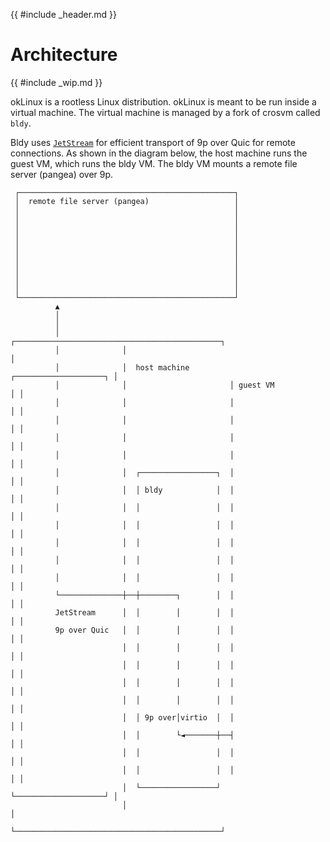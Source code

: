{{ #include _header.md }}

# Architecture

{{ #include _wip.md }}

okLinux is a rootless Linux distribution. okLinux is meant to be run
inside a virtual machine. The virtual machine is managed by a fork of
crosvm called `bldy`. 

Bldy uses [`JetStream`](https://github.com/sevki/jetstream) for efficient transport of 9p over Quic for remote connections. As shown in the diagram below, the host machine runs the guest VM, which runs the bldy VM. The bldy VM mounts a remote file server (pangea) over 9p.

     ┌────────────────────────────────────────────────┐                      
     │  remote file server (pangea)                   │                      
     │                                                │                      
     │                                                │                      
     │                                                │                      
     │                                                │                      
     │                                                │                      
     │                                                │                      
     │                                                │                      
     │                                                │                      
     │                                                │                      
     │                                                │                      
     └────────────────────────────────────────────────┘                      
              ▲                                                              
              │                                                              
              │                                                              
              │              ┌──────────────────────────────────────────────┐
              │              │                                              │
              │              │  host machine         ┌────────────────────┐ │
              │              │                       │ guest VM           │ │
              │              │                       │                    │ │
              │              │                       │                    │ │
              │              │                       │                    │ │
              │              │                       │                    │ │
              │              │  ┌─────────────────┐  │                    │ │
              │              │  │ bldy            │  │                    │ │
              │              │  │                 │  │                    │ │
              │              │  │                 │  │                    │ │
              │              │  │                 │  │                    │ │
              │              │  │                 │  │                    │ │
              │              │  │                 │  │                    │ │
              └──────────────┼──┼────────┐        │  │                    │ │
              JetStream      │  │        │        │  │                    │ │
              9p over Quic   │  │        │        │  │                    │ │
                             │  │        │        │  │                    │ │
                             │  │        │        │  │                    │ │
                             │  │        │        │  │                    │ │
                             │  │        │        │  │                    │ │
                             │  │ 9p over│virtio  │  │                    │ │
                             │  │        └◄───────┼──┤                    │ │
                             │  │                 │  │                    │ │
                             │  │                 │  │                    │ │
                             │  └─────────────────┘  └────────────────────┘ │
                             │                                              │
                             └──────────────────────────────────────────────┘
